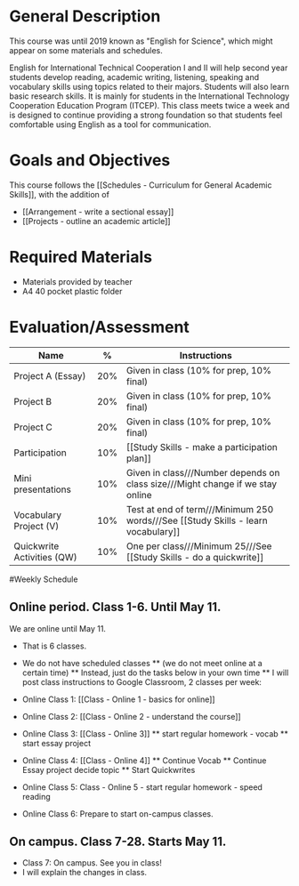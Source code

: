 # General Description
This course was until 2019 known as "English for Science", which might appear on some materials and schedules. 

English for International Technical Cooperation I and II will help second year students develop reading, academic writing, listening, speaking and vocabulary skills using topics related to their majors. Students will also learn basic research skills. It is mainly for students in the International Technology Cooperation Education Program (ITCEP). This class meets twice a week and is designed to continue providing a strong foundation so that students feel comfortable using English as a tool for communication.

# Goals and Objectives
This course follows the [[Schedules - Curriculum for General Academic Skills]], with the addition of
* [[Arrangement - write a sectional essay]]
* [[Projects - outline an academic article]]

# Required Materials
* Materials provided by teacher
* A4 40 pocket plastic folder

# Evaluation/Assessment
Name                        |%      |Instructions
----------------------------|-------|-------------
Project A (Essay)           |20%    |Given in class (10% for prep, 10% final)
Project B                   |20%    |Given in class (10% for prep, 10% final)
Project C                   |20%    |Given in class (10% for prep, 10% final)
Participation               |10%    |[[Study Skills - make a participation plan]] 
Mini presentations          |10%    |Given in class///Number depends on class size///Might change if we stay online
Vocabulary Project (V)      |10%    |Test at end of term///Minimum 250 words///See [[Study Skills - learn vocabulary]]
Quickwrite Activities (QW)  |10%    |One per class///Minimum 25///See [[Study Skills - do a quickwrite]]    




#Weekly Schedule
## Online period. Class 1-6. Until May 11. 
We are online until May 11. 
* That is 6 classes. 
* We do not have scheduled classes 
** (we do not meet online at a certain time)
** Instead, just do the tasks below in your own time
** I will post class instructions to Google Classroom, 2 classes per week:   


* Online Class 1: [[Class - Online 1 - basics for online]]
* Online Class 2: [[Class - Online 2 - understand the course]]
* Online Class 3: [[Class - Online 3]]
** start regular homework - vocab
** start essay project
* Online Class 4: [[Class - Online 4]]
** Continue Vocab
** Continue Essay project  decide topic
** Start Quickwrites
* Online Class 5: Class - Online 5 - start regular homework - speed reading
* Online Class 6: Prepare to start on-campus classes.


## On campus. Class 7-28. Starts May 11.
* Class 7: On campus. See you in class!
* I will explain the changes in class. 












